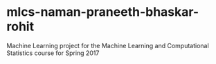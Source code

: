 # mlcs-naman-praneeth-bhaskar-rohit
Machine Learning project for the Machine Learning and Computational Statistics course for Spring 2017
